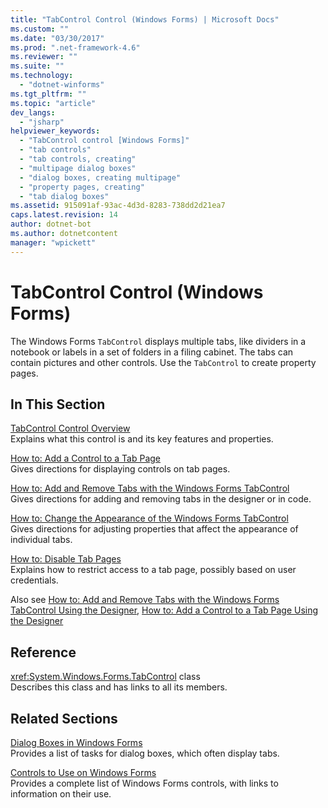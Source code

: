 ```yaml
---
title: "TabControl Control (Windows Forms) | Microsoft Docs"
ms.custom: ""
ms.date: "03/30/2017"
ms.prod: ".net-framework-4.6"
ms.reviewer: ""
ms.suite: ""
ms.technology: 
  - "dotnet-winforms"
ms.tgt_pltfrm: ""
ms.topic: "article"
dev_langs: 
  - "jsharp"
helpviewer_keywords: 
  - "TabControl control [Windows Forms]"
  - "tab controls"
  - "tab controls, creating"
  - "multipage dialog boxes"
  - "dialog boxes, creating multipage"
  - "property pages, creating"
  - "tab dialog boxes"
ms.assetid: 915091af-93ac-4d3d-8283-738dd2d21ea7
caps.latest.revision: 14
author: dotnet-bot
ms.author: dotnetcontent
manager: "wpickett"
---
```

# TabControl Control (Windows Forms)
The Windows Forms `TabControl` displays multiple tabs, like dividers in a notebook or labels in a set of folders in a filing cabinet. The tabs can contain pictures and other controls. Use the `TabControl` to create property pages.  
  
## In This Section  
 [TabControl Control Overview](../../../../docs/framework/winforms/controls/tabcontrol-control-overview-windows-forms.md)  
 Explains what this control is and its key features and properties.  
  
 [How to: Add a Control to a Tab Page](../../../../docs/framework/winforms/controls/how-to-add-a-control-to-a-tab-page.md)  
 Gives directions for displaying controls on tab pages.  
  
 [How to: Add and Remove Tabs with the Windows Forms TabControl](../../../../docs/framework/winforms/controls/how-to-add-and-remove-tabs-with-the-windows-forms-tabcontrol.md)  
 Gives directions for adding and removing tabs in the designer or in code.  
  
 [How to: Change the Appearance of the Windows Forms TabControl](../../../../docs/framework/winforms/controls/how-to-change-the-appearance-of-the-windows-forms-tabcontrol.md)  
 Gives directions for adjusting properties that affect the appearance of individual tabs.  
  
 [How to: Disable Tab Pages](../../../../docs/framework/winforms/controls/how-to-disable-tab-pages.md)  
 Explains how to restrict access to a tab page, possibly based on user credentials.  
  
 Also see [How to: Add and Remove Tabs with the Windows Forms TabControl Using the Designer](http://msdn.microsoft.com/library/ms233654\(v=vs.110\)), [How to: Add a Control to a Tab Page Using the Designer](http://msdn.microsoft.com/library/ms233668\(v=vs.110\))  
  
## Reference  
 <xref:System.Windows.Forms.TabControl> class  
 Describes this class and has links to all its members.  
  
## Related Sections  
 [Dialog Boxes in Windows Forms](../../../../docs/framework/winforms/dialog-boxes-in-windows-forms.md)  
 Provides a list of tasks for dialog boxes, which often display tabs.  
  
 [Controls to Use on Windows Forms](../../../../docs/framework/winforms/controls/controls-to-use-on-windows-forms.md)  
 Provides a complete list of Windows Forms controls, with links to information on their use.